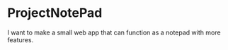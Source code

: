 # ProjectNotePad
I want to make a small web app that can function as a notepad with more features.

